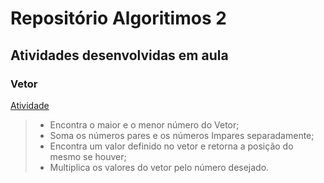 # Repositório Algoritimos 2

## Atividades desenvolvidas em aula
### Vetor
[Atividade](/AngeloBarachoADO1)
> - Encontra o maior e o menor número do Vetor;
> - Soma os números pares e os  números Impares separadamente;
> - Encontra um valor definido no vetor e retorna a posição do mesmo se houver;
> - Multiplica os valores do vetor pelo número desejado.
